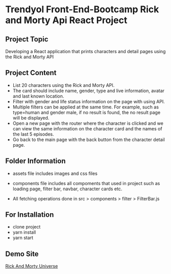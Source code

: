 # Trendyol Front-End-Bootcamp Rick and Morty Api React Project

## Project Topic

Developing a React application that prints characters and detail pages using the Rick and Morty API

## Project Content

* List 20 characters using the Rick and Morty API.
* The card should include name, gender, type and live information, avatar and last known location.
* Filter with gender and life status information on the page with using API.
* Multiple filters can be applied at the same time. For example, such as type=human and gender male, if no result is found, the no result page will be displayed.
* Open a new page with the router where the character is clicked and we can view the same information on the character card and the names of the last 5 episodes.
* Go back to the main page with the back button from the character detail page.

## Folder Information

* assets file includes images and css files

* components file includes all compoments that used in project such as loading page, filter bar, navbar, character cards etc.
* All fetching operations done in src > components > filter > FilterBar.js

## For Installation

* clone project
* yarn install
* yarn start

## Demo Site

[Rick And Morty Universe](https://omerc-rick-and-morty-api.netlify.app)
